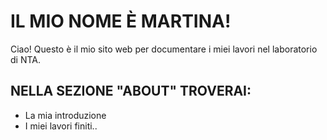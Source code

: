 # IL MIO NOME È MARTINA!

Ciao! Questo è il mio sito web per documentare i miei lavori nel laboratorio di NTA.

## NELLA SEZIONE "ABOUT" TROVERAI:

* La mia introduzione
* I miei lavori finiti..
